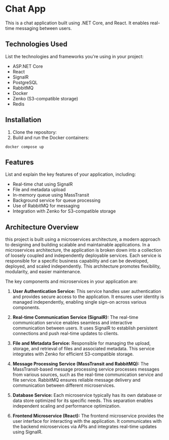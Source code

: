 # Chat App 

This is a chat application built using .NET Core, and React. It enables real-time messaging between users.

## Technologies Used

List the technologies and frameworks you're using in your project:

- ASP.NET Core
- React
- SignalR
- PostgreSQL
- RabbitMQ
- Docker
- Zenko (S3-compatible storage)
- Redis
## Installation

1. Clone the repository:
2. Build and run the Docker containers:
```shell
docker compose up
```
## Features

List and explain the key features of your application, including:

- Real-time chat using SignalR
- File and metadata upload
- In-memory queue using MassTransit
- Background service for queue processing
- Use of RabbitMQ for messaging
- Integration with Zenko for S3-compatible storage

## Architecture Overview

this project is built using a microservices architecture, a modern approach to designing and building scalable and maintainable applications. In a microservices architecture, the application is broken down into a collection of loosely coupled and independently deployable services. Each service is responsible for a specific business capability and can be developed, deployed, and scaled independently. This architecture promotes flexibility, modularity, and easier maintenance.

The key components and microservices in your application are:

1. **User Authentication Service:** This service handles user authentication and provides secure access to the application. It ensures user identity is managed independently, enabling single sign-on across various components.

2. **Real-time Communication Service (SignalR):** The real-time communication service enables seamless and interactive communication between users. It uses SignalR to establish persistent connections and push real-time updates to clients.

3. **File and Metadata Service:** Responsible for managing the upload, storage, and retrieval of files and associated metadata. This service integrates with Zenko for efficient S3-compatible storage.

4. **Message Processing Service (MassTransit and RabbitMQ):** The MassTransit-based message processing service processes messages from various sources, such as the real-time communication service and file service. RabbitMQ ensures reliable message delivery and communication between different microservices.

6. **Database Service:** Each microservice typically has its own database or data store optimized for its specific needs. This separation enables independent scaling and performance optimization.

7. **Frontend Microservice (React):** The frontend microservice provides the user interface for interacting with the application. It communicates with the backend microservices via APIs and integrates real-time updates using SignalR.

